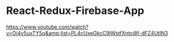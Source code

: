 # React-Redux-Firebase-App
https://www.youtube.com/watch?v=Oi4v5uxTY5o&amp;list=PL4cUxeGkcC9iWstfXntcj8f-dFZ4UtlN3
